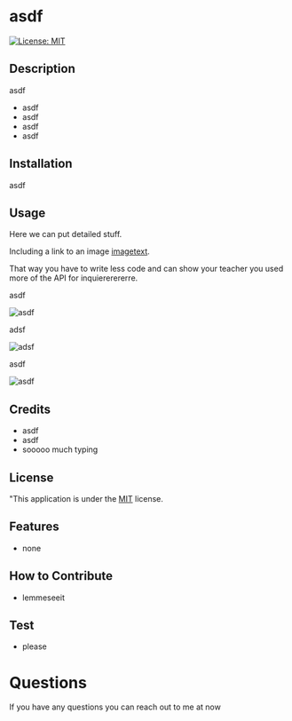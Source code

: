 # asdf

[![License: MIT](https://img.shields.io/badge/License-MIT-yellow.svg)](https://opensource.org/licenses/MIT)

## Description
 asdf
- asdf
- asdf
- asdf
- asdf

## Installation
asdf

## Usage

Here we can put detailed stuff.

Including a link to an image [imagetext](imageurl).

That way you have to write less code and can show your
teacher you used more of the API for inquiererererre.


asdf

 ![asdf](asdf)

 adsf

 ![adsf](asdf)

 asdf
 
 ![asdf](asdf)


## Credits
- asdf
- asdf
- sooooo much typing

## License

"This application is under the [MIT](https://opensource.org/licenses/MIT) license.


## Features

- none

## How to Contribute

- lemmeseeit

## Test

- please

# Questions

If you have any questions you can reach out to me at now
